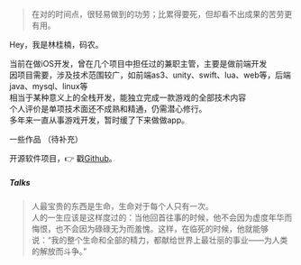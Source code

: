 > 在对的时间点，很轻易做到的功劳；比累得要死，但却看不出成果的苦劳更有用。

Hey，我是林桂楠，码农。

当前在做iOS开发，曾在几个项目中担任过的兼职主管，主要是做前端开发  
因项目需要，涉及技术范围较广，如前端as3、unity、swift、lua、web等，后端java、mysql、linux等  
相当于某种意义上的全栈开发，能独立完成一款游戏的全部技术内容  
个人评价是单项技术面还不成熟和精通，仍需潜心修行。  
多年来一直从事游戏开发，暂时缓了下来做做app。

一些作品
（待补充）

开源软件项目，👉 戳[Github](http://github.com/linguinan)。 


##### Talks

> 人最宝贵的东西是生命，生命对于每个人只有一次。  
>人的一生应该是这样度过的：当他回首往事的时候，他不会因为虚度年华而悔恨，也不会因为碌碌无为而羞愧。这样，在临死的时候，他就能够说：“我的整个生命和全部的精力，都献给世界上最壮丽的事业——为人类的解放而斗争。”
